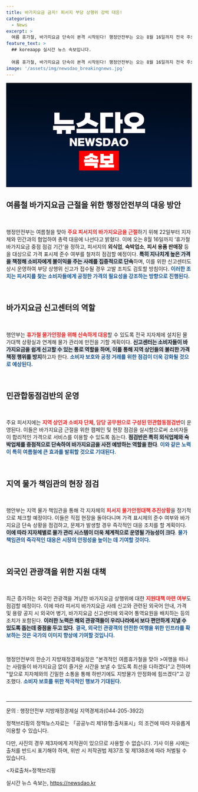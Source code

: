 ```yaml
---
title: 바가지요금 금지! 피서지 부당 상행위 강력 대응!
categories:
  - News
excerpt: >
  여름 휴가철, 바가지요금 단속이 본격 시작된다! 행정안전부는 오는 8월 16일까지 전국 주요 피서지에서 가격 표시제 준수 여부를 점검하며, 소비자를 보호하기 위한 강력한 조치를 예고했다.
feature_text: >
  ## koreaapp 실시간 뉴스 속보입니다.

  여름 휴가철, 바가지요금 단속이 본격 시작된다! 행정안전부는 오는 8월 16일까지 전국 주요 피서지에서 가격 표시제 준수 여부를 점검하며, 소비자를 보호하기 위한 강력한 조치를 예고했다.
image: '/assets/img/newsdao_breakingnews.jpg'
---
```


<p><img src="/assets/img/newsdao_breakingnews.jpg" alt="koreaapp 속보" /></p>

<h2 data-ke-size="size26">여름철 바가지요금 근절을 위한 행정안전부의 대응 방안</h2>

<p data-ke-size="size16">&nbsp;</p>

<p>행정안전부는 여름철을 맞아 <b><span style="color: #ee2323;">주요 피서지의 바가지요금을 근절</span></b>하기 위해 22일부터 지자체와 민간과의 협업하여 총력 대응에 나선다고 밝혔다. 이에 오는 8월 16일까지 ‘휴가철 바가지요금 중점 점검 기간’을 정하고, 피서지의 <b>외식업</b>, <b>숙박업소</b>, <b>피서 용품 판매장</b> 등을 대상으로 가격 표시제 준수 여부를 철저히 점검할 예정이다. <b><span style="background-color: #21538527;">특히 지나치게 높은 가격을 책정해 소비자에게 불이익을 주는 사례를 집중적으로 단속</span></b>하며, 이를 위한 신고센터도 상시 운영하여 부당 상행위 신고가 접수될 경우 고발 조치도 검토할 방침이다. <b><span style="color: #1a5490;">이러한 조치는 피서지를 찾는 소비자들에게 공정한 가격의 필요성을 강조하는 방향으로 진행된다.</span></b></p>

<p data-ke-size="size16">&nbsp;</p>

<h2 data-ke-size="size26">바가지요금 신고센터의 역할</h2>

<p data-ke-size="size16">&nbsp;</p>

<p>행안부는 <b><span style="color: #ee2323;">휴가철 물가안정을 위해 신속하게 대응</span></b>할 수 있도록 전국 지자체에 설치된 물가대책 상황실과 연계해 물가 관리에 만전을 기할 계획이다. <b><span style="background-color: #21538527;">신고센터는 소비자들이 바가지요금을 쉽게 신고할 수 있는 통로 역할을 하며, 이를 통해 지역 상인들의 불리한 가격 책정 행위를 방지</span></b>하고자 한다. <b><span style="color: #1a5490;">소비자 보호와 공정 거래를 위한 점검이 더욱 강화될 것으로 예상된다.</span></b></p>

<p data-ke-size="size16">&nbsp;</p>

<h2 data-ke-size="size26">민관합동점검반의 운영</h2>

<p data-ke-size="size16">&nbsp;</p>

<p>주요 피서지에는 <b><span style="color: #ee2323;">지역 상인과 소비자 단체, 담당 공무원으로 구성된 민관합동점검반</span></b>이 운영된다. 이들은 바가지요금 근절을 위한 캠페인 및 현장 점검을 실시함으로써 소비자들이 합리적인 가격으로 서비스를 이용할 수 있도록 돕는다. <b><span style="background-color: #21538527;">점검반은 특히 외식업체와 숙박업체를 중점적으로 단속하여 바가지요금을 사전 예방하는 역할을 한다</span></b>. <b><span style="color: #1a5490;">이와 같은 노력이 특히 여름철에 큰 효과를 발휘할 것으로 기대된다.</span></b></p>

<p data-ke-size="size16">&nbsp;</p>

<h2 data-ke-size="size26">지역 물가 책임관의 현장 점검</h2>

<p data-ke-size="size16">&nbsp;</p>

<p>행안부는 지역 물가 책임관을 통해 각 지자체의 <b><span style="color: #ee2323;">피서지 물가안정대책 추진상황</span></b>을 정기적으로 체크할 예정이다. 이들은 직접 현장을 돌아다니며 가격 표시제의 준수 여부와 바가지요금 단속 상황을 점검하고, 문제가 발생할 경우 즉각적인 대응 조치를 할 계획이다. <b><span style="background-color: #21538527;">이에 따라 지자체별로 물가 관리 시스템이 더욱 체계적으로 운영될 가능성이 크다</span></b>. <b><span style="color: #1a5490;">물가 책임관의 즉각적인 대응은 시장의 안정성을 높이는 데 기여할 것이다.</span></b></p>

<p data-ke-size="size16">&nbsp;</p>

<h2 data-ke-size="size26">외국인 관광객을 위한 지원 대책</h2>

<p data-ke-size="size16">&nbsp;</p>

<p>최근 증가하는 외국인 관광객을 겨냥한 바가지요금 상행위에 대한 <b><span style="color: #ee2323;">지원대책 마련 여부</span></b>도 점검할 예정이다. 이에 따라 피서지 바가지요금 사례 신고와 관련된 외국어 안내, 가격 및 용량 공지 시 외국어 병기, 바가지요금 신고센터에 외국어 통역요원을 배치하는 등의 조치가 포함된다. <b><span style="background-color: #21538527;">이러한 노력은 해외 관광객들이 우리나라에서 보다 편안하게 지낼 수 있도록 돕는데 중점을 두고 있다</span></b>. <b><span style="color: #1a5490;">결국, 외국인 관광객의 안전한 여행을 위한 인프라를 확보하는 것은 국가의 이미지 향상에 기여할 것입니다.</span></b></p>

<p data-ke-size="size16">&nbsp;</p>

<p>행정안전부의 한순기 지방재정경제실장은 "본격적인 여름휴가철을 맞아 &gt;여행을 떠나는 사람들이 바가지요금 없이 즐거운 시간을 보낼 수 있도록 최선을 다하겠다"고 전하며 "앞으로 지자체와의 긴밀한 소통을 통해 하반기에도 지방물가 안정화에 힘쓰겠다"고 강조했다. <b><span style="color: #1a5490;">소비자 보호를 위한 적극적인 행보가 기대된다.</span></b></p>

<p data-ke-size="size16">&nbsp;</p>

<hr />

<p data-ke-size="size16">문의 : 행정안전부 지방재정경제실 지역경제과(044-205-3922)</p>

<p data-ke-size="size16">정책브리핑의 정책뉴스자료는 「공공누리 제1유형:출처표시」의 조건에 따라 자유롭게 이용할 수 있습니다.</p>

<p data-ke-size="size16">다만, 사진의 경우 제3자에게 저작권이 있으므로 사용할 수 없습니다. 기사 이용 시에는 출처를 반드시 표기해야 하며, 위반 시 저작권법 제37조 및 제138조에 따라 처벌될 수 있습니다.</p>

<p data-ke-size="size16"><자료출처=정책브리핑 </p>
실시간 뉴스 속보는, <a href="https://newsdao.kr" rel="dofollow">https://newsdao.kr</a>



